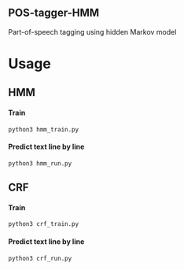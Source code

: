 ## POS-tagger-HMM
Part-of-speech tagging using hidden Markov model

# Usage

## HMM

#### Train

`python3 hmm_train.py`

#### Predict text line by line

`python3 hmm_run.py`

## CRF

#### Train

`python3 crf_train.py`

#### Predict text line by line

`python3 crf_run.py`

